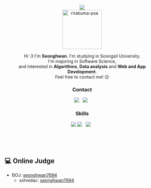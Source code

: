 <p align="center">
  <img src="https://capsule-render.vercel.app/api?type=slice&color=gradient"><br/>
  <a href="https://imgbb.com/"><img src="https://i.ibb.co/44c5NQB/001-2022-02-05-23-02-29.png" alt="rirakuma-psa" width="128px" border="0"></a>
</p>

<p align="center">
  Hi :3 I'm <b>Seonghwan</b>. I'm studying in Soongsil University. <br/>
  I'm majoring in Software Science, <br/>
  and interested in <b>Algorithms</b>, <b>Data analysis</b> and <b>Web and App Development</b>. <br/>
  Feel free to contact me! 😉
</p>

<h3 align="center"><b>Contact</b></h3>
<p align="center">
<a href="mailto:seonghwan7694@gmail.com"><img src="https://img.shields.io/badge/Gmail-EA4335?style=flat-square&logo=Gmail&logoColor=white"/></a> &nbsp
<a href="https://www.linkedin.com/in/%EC%84%B1%ED%99%98-%EA%B9%80-b18857229/"><img src="https://img.shields.io/badge/LinkedIn-0A66C2?style=flat-square&logo=LinkedIn&logoColor=white"/></a> &nbsp
</p>

<h3 align="center"><b>Skills</b></h3>
<p align="center">
  <img src="https://img.shields.io/badge/Linux-A34F26?style=flat-square&logo=Linux&logoColor=white"/></a>
  <img src="https://img.shields.io/badge/C++-00599C?style=flat-square&logo=c%2B%2B&logoColor=white"/> &nbsp
  <img src="https://img.shields.io/badge/C-00599C?style=flat-square&logo=c%2B%2B&logoColor=white"/> &nbsp
</p>

<br/>
<br/>
<br/>

## 💻 Online Judge

* BOJ: [seonghwan7694](http://icpc.me/seonghwan7694)
  * solvedac: [seonghwan7694](https://solved.ac/profile/seonghwan7694)
